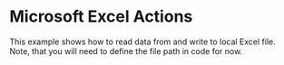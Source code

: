 # Microsoft Excel Actions

This example shows how to read data from and write to local Excel file. Note, that you will need to define the file path in code for now.

